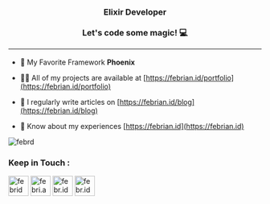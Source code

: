 <p style="text-align: center;">

<h3 align="center">Elixir Developer <br> <br>Let's code some magic! 💻<hr></h3>

- 🌱 My Favorite Framework **Phoenix**

- 👨‍💻 All of my projects are available at [https://febrian.id/portfolio](https://febrian.id/portfolio)

- 📝 I regularly write articles on [https://febrian.id/blog](https://febrian.id/blog)

- 📄 Know about my experiences [https://febrian.id](https://febrian.id)


<p><img align="center" src="https://github-readme-stats.vercel.app/api/top-langs?username=febrd&show_icons=true&locale=en&layout=compact" alt="febrd" /></p>


<h3 align="left">Keep in Touch :</h3>
<p align="left">
<a href="https://linkedin.com/in/febrid" target="blank"><img align="center" src="https://cdn-icons-png.flaticon.com/512/145/145807.png" alt="febrid"  height="40" width="40" /></a>
<a href="https://fb.com/febri.ansah.d" target="blank"><img align="center" src="https://cdn-icons-png.flaticon.com/512/2504/2504903.png" alt="febri.ansah.d" height="40" width="40" /></a>
<a href="https://instagram.com/febr.id" target="blank"><img align="center" src="https://cdn-icons-png.flaticon.com/512/1409/1409946.png" alt="febr.id" height="40" width="40" /></a>
<a href="mailto:halo@febrian.id" target="blank"><img align="center" src="https://cdn-icons-png.flaticon.com/512/726/726623.png" alt="febr.id" height="40" width="40" /></a>
</p>
</p>
